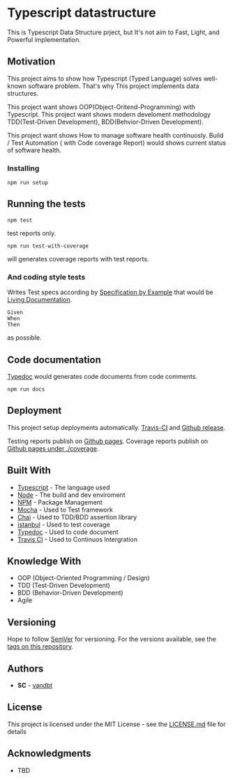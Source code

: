 # Typescript datastructure

This is Typescript Data Structure prject, but It's not aim to Fast, Light, and Powerful implementation.

## Motivation
This project aims to show how Typescript (Typed Language) solves well-known software problem. That's why This project implements data structures.

This project want shows OOP(Object-Oritend-Programming) with Typescript.
This project want shows modern develoment methodology TDD(Test-Driven Development), BDD(Behvior-Driven Development).

This project want shows How to manage software health continuosly.
Build / Test Automation ( with Code coverage Report) would shows current status of software health.
 

### Installing

```
npm run setup
```

## Running the tests

```
npm test
```

test reports only.

```
npm run test-with-coverage
```
will generates coverage reports with test reports.


### And coding style tests

Writes Test specs according by [Specification by Example](https://www.thoughtworks.com/insights/blog/specification-example) that would be [Living Documentation](https://leanpub.com/livingdocumentation).

```
Given
When
Then
```
as possible.


## Code documentation
[Typedoc](http://typedoc.org/) would generates code documents from code comments.

```
npm run docs
```


## Deployment

This project setup deployments automatically. [Travis-CI](https://travis-ci.org/) and [Github release](https://github.com/vandbt/typescript-datastructure/releases).

Testing reports publish on [Github pages](https://vandbt.github.io/typescript-datastructure/).
Coverage reports publish on [Github pages under ./coverage](https://vandbt.github.io/typescript-datastructure/coverage).

## Built With

* [Typescript](https://www.typescriptlang.org/) - The language used
* [Node](https://nodejs.org/) - The build and dev enviroment
* [NPM](https://www.npmjs.com/) - Package Management
* [Mocha](https://mochajs.org/) - Used to Test framework
* [Chai](http://www.chaijs.com/) - Used to TDD/BDD assertion library
* [istanbul](https://istanbul.js.org/) - Used to test coverage
* [Typedoc](http://typedoc.org/) - Used to code document
* [Travis CI](https://travis-ci.org/) - Used to Continuos Intergration


## Knowledge With
* OOP (Object-Oriented Programming / Design)
* TDD (Test-Driven Development)
* BDD (Behavior-Driven Development)
* Agile


## Versioning

Hope to follow [SemVer](http://semver.org/) for versioning. For the versions available, see the [tags on this repository](https://github.com/vandbt/typescript-datastructure/tags). 

## Authors

* **SC** - [vandbt](https://github.com/vandbt)

## License

This project is licensed under the MIT License - see the [LICENSE.md](LICENSE.md) file for details

## Acknowledgments

* TBD
